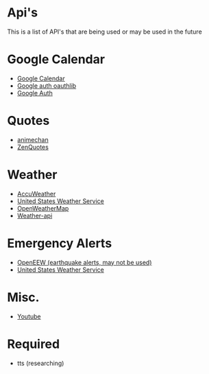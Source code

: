 # Api's
This is a list of API's that are being used or may be used in the future

# Google Calendar 
- [Google Calendar](https://developers.google.com/calendar)
- [Google auth oauthlib](https://pypi.org/project/google-auth-oauthlib/)
- [Google Auth](https://pypi.org/project/google-auth/)

# Quotes
- [animechan](https://github.com/rocktimsaikia/animechan)
- [ZenQuotes](https://zenquotes.io/)

# Weather
- [AccuWeather](https://developer.accuweather.com/apis)
- [United States Weather Service](https://www.weather.gov/documentation/services-web-api)
- [OpenWeatherMap](https://openweathermap.org/api)
- [Weather-api](https://github.com/robertoduessmann/weather-api)

# Emergency Alerts
- [OpenEEW (earthquake alerts, may not be used)](https://github.com/openeew/openeew)
- [United States Weather Service](https://www.weather.gov/documentation/services-web-api)

# Misc.
- [Youtube](https://developers.google.com/youtube/)

# Required
- tts (researching)
